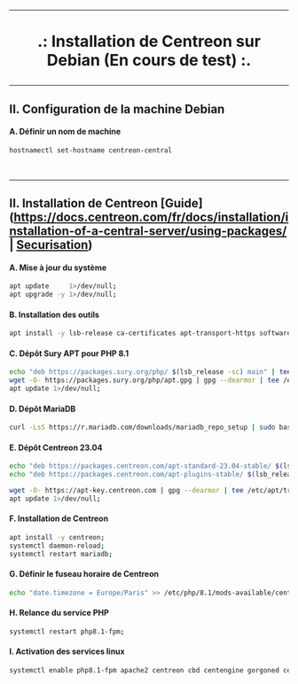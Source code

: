 -------------------------------------------------------------------------------------------------------------------------------------------------------------------------------------
# <p align='center'> .: Installation de Centreon sur Debian (En cours de test) :.</p>

-------------------------------------------------------------------------------------------------------------------------------------------------------------------------------------
## II. Configuration de la machine Debian
#### A. Définir un nom de machine
```bash
hostnamectl set-hostname centreon-central
```

<br /> 

-------------------------------------------------------------------------------------------------------------------------------------------------------------------------------------
## II. Installation de Centreon [Guide](https://docs.centreon.com/fr/docs/installation/installation-of-a-central-server/using-packages/ | [Securisation](https://docs.centreon.com/fr/docs/administration/secure-platform/#activer-firewalld))
#### A. Mise à jour du système
```bash
apt update     1>/dev/null;
apt upgrade -y 1>/dev/null;
```

#### B. Installation des outils
```bash
apt install -y lsb-release ca-certificates apt-transport-https software-properties-common wget gnupg2 1>/dev/null;
```

#### C. Dépôt Sury APT pour PHP 8.1
```bash
echo "deb https://packages.sury.org/php/ $(lsb_release -sc) main" | tee /etc/apt/sources.list.d/sury-php.list;
wget -O- https://packages.sury.org/php/apt.gpg | gpg --dearmor | tee /etc/apt/trusted.gpg.d/php.gpg  > /dev/null 2>&1;
apt update 1>/dev/null;
```

#### D. Dépôt MariaDB
```bash
curl -LsS https://r.mariadb.com/downloads/mariadb_repo_setup | sudo bash -s -- --os-type=debian --os-version=11 --mariadb-server-version="mariadb-10.5";
```

#### E. Dépôt Centreon 23.04
```bash
echo "deb https://packages.centreon.com/apt-standard-23.04-stable/ $(lsb_release -sc) main" | tee /etc/apt/sources.list.d/centreon.list;
echo "deb https://packages.centreon.com/apt-plugins-stable/ $(lsb_release -sc) main" | tee /etc/apt/sources.list.d/centreon-plugins.list;

wget -O- https://apt-key.centreon.com | gpg --dearmor | tee /etc/apt/trusted.gpg.d/centreon.gpg > /dev/null 2>&1;
apt update 1>/dev/null;
```

#### F. Installation de Centreon 
```bash
apt install -y centreon;
systemctl daemon-reload;
systemctl restart mariadb;
```

#### G. Définir le fuseau horaire de Centreon
```bash
echo "date.timezone = Europe/Paris" >> /etc/php/8.1/mods-available/centreon.ini;
```

#### H. Relance du service PHP
```bash
systemctl restart php8.1-fpm;
```

#### I. Activation des services linux
```bash
systemctl enable php8.1-fpm apache2 centreon cbd centengine gorgoned centreontrapd snmpd snmptrapd
```








